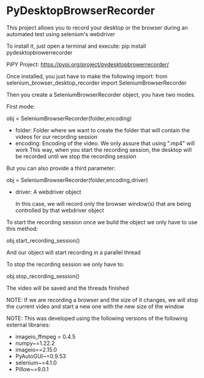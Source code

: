 # PyDesktopBrowserRecorder
 This project allows you to record your desktop or the browser during an automated test using selenium's webdriver

 To install it, just open a terminal and execute:
 pip install pydesktopbrowerrecorder

 PiPY Project: https://pypi.org/project/pydesktopbrowerrecorder/

 Once installed, you just have to make the following import:
 from selenium_browser_desktop_recorder import SeleniumBrowserRecorder
 
 Then you create a SeleniumBrowserRecorder object, you have two modes.

 First mode:

 obj = SeleniumBrowserRecorder(folder,encoding)

 - folder: Folder where we want to create the folder that will contain the videos for our recording session
 - encoding: Encoding of the video. We only assure that using ".mp4" will work
 This way, when you start the recording session, the desktop will be recorded until we stop the recording session
 
 But you can also provide a third parameter:

  obj = SeleniumBrowserRecorder(folder,encoding,driver)
  - driver: A webdriver object
  
    In this case, we will record only the browser window(s) that are being controlled by that webdriver object
  
  To start the recording session once we build the object we only have to use this method:
  
  obj.start_recording_session()
  
  And our object will start recording in a parallel thread
  
  To stop the recording session we only have to:

  obj.stop_recording_session()

  The video will be saved and the threads finished
  
  NOTE: If we are recording a browser and the size of it changes, we will stop the current video and start a new one with the new
  size of the window
 
NOTE: This was developed using the following versions of the following external libraries:
- imageio_ffmpeg = 0.4.5 
- numpy~=1.22.2 
- imageio==2.15.0 
- PyAutoGUI~=0.9.53 
- selenium~=4.1.0 
- Pillow~=9.0.1